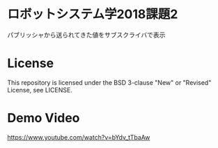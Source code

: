 # ロボットシステム学2018課題2
パブリッシャから送られてきた値をサブスクライバで表示

# License
This repository is licensed under the BSD 3-clause "New" or "Revised" License, see LICENSE.

# Demo Video
https://www.youtube.com/watch?v=bYdv_tTbaAw
